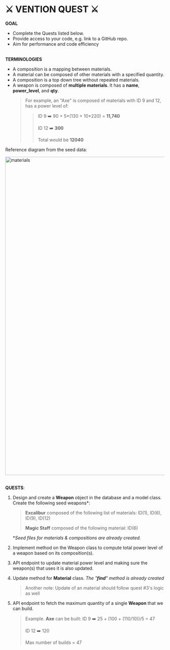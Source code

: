 # ⚔️ VENTION QUEST ⚔️

**GOAL**

- Complete the Quests listed below.
- Provide access to your code, e.g. link to a GitHub repo.
- Aim for performance and code efficiency
  <br />
  <br />

**TERMINOLOGIES**

- A composition is a mapping between materials.
- A material can be composed of other materials with a specified quantity.
- A composition is a top down tree without repeated materials.
- A weapon is composed of **multiple materials**. It has a **name**, **power_level**, and **qty**.
  > For example, an "Axe" is composed of materials with ID 9 and 12, has a power level of:
  >
  > > ID 9 ➡️ 90 + 5*(130 + 10*220) = **11,740**
  > >
  > > ID 12 ➡️ **300**
  > >
  > > Total would be **12040**

Reference diagram from the seed data:
<br />

<img width="1004" alt="materials" src="https://user-images.githubusercontent.com/35694241/150206213-ad2166ab-5bc7-492d-a0d5-5fb44e99ec1f.png">
<br />
<br />

**QUESTS**:

1. Design and create a **Weapon** object in the database and a model class. Create the following seed weapons\*:

   > **Excalibur** composed of the following list of materials: ID(1), ID(6), ID(9), ID(12)
   >
   > **Magic Staff** composed of the following material: ID(6)

   \*_Seed files for materials & compositions are already created._

2. Implement method on the Weapon class to compute total power level of a weapon based on its composition(s).

3. API endpoint to update material power level and making sure the weapon(s) that uses it is also updated.

4. Update method for **Material** class.
   _The "**find**" method is already created_
   > Another note: Update of an material should follow quest #3's logic as well
5. API endpoint to fetch the maximum quantity of a single **Weapon** that we can build.
   > Example. **Axe** can be built:
   > ID 9 ➡️ 25 + (100 + (110/10))/5 = 47
   >
   > ID 12 ➡️ 120
   >
   > Max number of builds = 47
